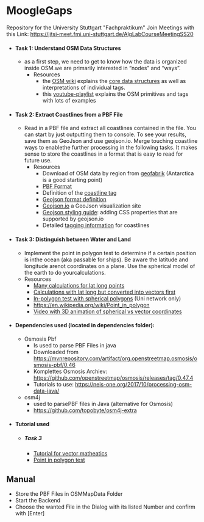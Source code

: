 # MoogleGaps 
Repository for the University Stuttgart "Fachpraktikum"
Join Meetings with this Link: https://jitsi-meet.fmi.uni-stuttgart.de/AlgLabCourseMeetingSS20
- #### Task 1: Understand OSM Data Structures
    - as a first step, we need to get to know how the data is organized inside OSM.we are primarily interested in “nodes” and “ways”.
        - Resources
            - the [OSM wiki](https://wiki.openstreetmap.org/wiki/Main_page) explains the [core data structures](https://wiki.openstreetmap.org/wiki/Elements) as well as interpretations of individual tags.
            - this [youtube-playlist](https://www.youtube.com/playlist?list=PLCE6296A33CF47955) explains the OSM primitives and tags with lots of examples
- #### Task 2: Extract Coastlines from a PBF File
    - Read in a PBF file and extract all coastlines contained in the file. You can start by just outputting them to console.  To see your results, save them as GeoJson and use geojson.io. Merge touching coastline ways to enablethe further processing in the following tasks. It makes sense to store the coastlines in a format that is easy to read for future use.
        - Resources
            - Download of OSM data by region from [geofabrik](https://download.geofabrik.de/index.html) (Antarctica is a good starting point)
            - [PBF Format](https://wiki.openstreetmap.org/wiki/PBF_Format)
            - Definition of the [coastline tag](https://wiki.openstreetmap.org/wiki/Coastline)
            - [Geojson format definition](https://geojson.org/)
            - [Geojson.io](http://geojson.io) a GeoJson visualization site
            - [Geojson styling guide](https://github.com/mapbox/simplestyle-spec/tree/master/1.1.0): adding CSS properties that are supported by geojson.io
            - Detailed [tagging information](https://wiki.openstreetmap.org/wiki/Tag:natural%3Dcoastline) for coastlines
 
- #### Task 3: Distinguish between Water and Land
     - Implement the point in polygon test to determine if a certain position is inthe ocean (aka passable for ships). Be aware the latitude and longitude arenot coordinates on a plane. Use the spherical model of the earth to do yourcalculations.
     - Resources
        - [Many calculations for lat long points](http://www.movable-type.co.uk/scripts/latlong.html)
        - [Calculations with lat long but converted into vectors first](http://www.movable-type.co.uk/scripts/latlong-vectors.html)
        - [In-polygon test with spherical polygons](https://link.springer.com/article/10.1007/BF00894449) (Uni network only)
        - https://en.wikipedia.org/wiki/Point_in_polygon
        - [Video with 3D animation of spherical vs vector coordinates](https://www.youtube.com/watch?v=FDyenWWlPdU)            
            

- #### Dependencies used (located in dependencies folder):
    - Osmosis Pbf
        - Is used to parse PBF Files in java
        - Downloaded from https://mvnrepository.com/artifact/org.openstreetmap.osmosis/osmosis-pbf/0.46
        - Komplettes Osmosis Archiev: https://github.com/openstreetmap/osmosis/releases/tag/0.47.4
        - Tutorials to use: https://neis-one.org/2017/10/processing-osm-data-java/
    - osm4j
        - used to parsePBF files in Java (alternative for Osmosis)
        - https://github.com/topobyte/osm4j-extra
        
- #### Tutorial used
    - ##### Task 3
        - [Tutorial for vector matheatics](http://www.movable-type.co.uk/scripts/latlong-vectors.html)
        - [Point in polygon test](http://geomalgorithms.com/a03-_inclusion.html)
        
## Manual
- Store the PBF Files in OSMMapData Folder
- Start the Backend
- Choose the wanted File in the Dialog with its listed Number and confirm with [Enter]
